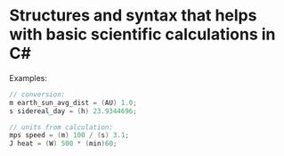 # Structures and syntax that helps with basic scientific calculations in C#

Examples:
```csharp
// conversion:
m earth_sun_avg_dist = (AU) 1.0;
s sidereal_day = (h) 23.9344696;

// units from calculation:
mps speed = (m) 100 / (s) 3.1;
J heat = (W) 500 * (min)60;
```
